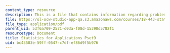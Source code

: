 ```yaml
---
content_type: resource
description: This is a file that contains information regarding problem set 9.
file: https://ol-ocw-studio-app-qa.s3.amazonaws.com/courses/18-443-statistics-for-applications-spring-2015/bc43503e59ff0547c7dfef86d9f5b976_MIT18_443S15_Pset9.pdf
file_type: application/pdf
parent_uid: 53f6a709-2571-d03a-f08d-15390d5782f1
resourcetype: Document
title: Statistics for Applications Pset9
uid: bc43503e-59ff-0547-c7df-ef86d9f5b976
---
```

